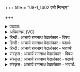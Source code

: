 +++
title = "09-1_1402 एतो न्विन्द्रम्"

+++
<details><summary>पदपाठः</summary>

आ꣢। इ꣣त। उ। नु꣢। इ꣡न्द्र꣢꣯म्। स्त꣡वा꣢꣯म। शु꣣द्ध꣢म्। शु꣣द्धे꣡न꣢। सा꣡म्ना꣢꣯। शु꣣द्धैः꣢। उ꣣क्थैः꣢। वा꣣वृ꣢ध्वाꣳस꣢म्। शु꣣द्धैः꣢। आ꣣शी꣡र्वा꣢न्। आ꣣। शी꣡र्वा꣢꣯न्। म꣣मत्तु। १४०२।
</details>

<details><summary>अधिमन्त्रम् (VC)</summary>

- इन्द्रः
- तिरश्चीराङ्गिरसः
- अनुष्टुप्
- गान्धारः
</details>

<details><summary>हिन्दी : आचार्य रामनाथ वेदालंकार - विषयः</summary>

प्रथम ऋचा की व्याख्या पूर्वार्चिक में ३५० क्रमाङ्क पर अध्यात्म विषय में की गयी थी। यहाँ परमेश्वर,आचार्य और राजा का विषय वर्णित करते हैं।
</details>

<details><summary>हिन्दी : आचार्य रामनाथ वेदालंकार - पदार्थः</summary>

पदार्थान्वयभाषाः -  हे साथियो! (एत उ)आओ, (नु)शीघ्र ही,तुम और हम मिलकर(शुद्धेन साम्ना)शुद्ध स्तोत्र से(शुद्धम्)शुद्ध(इन्द्रम्)परमात्मा,आचार्य वा राजा के(स्तवाम)गुणों का वर्णन करें।(शुद्धैः उक्थैः)शुद्ध स्तोत्रों वा वेदपाठों से(वावृध्वांसम्)वृद्धि को प्राप्त प्रत्येक स्तोता,शिष्य वा प्रजाजन को(अशीर्वान्)आशीर्वादों वा गोदुग्धों का अधिपति वह परमात्मा,आचार्य वा राजा(शुद्धैः)शुद्ध आशीर्वादों वा शुद्ध गोदुग्धों से(ममत्तु)आनन्दित करे ॥१॥
</details>

<details><summary>हिन्दी : आचार्य रामनाथ वेदालंकार - भावार्थः</summary>

भावार्थभाषाः -  स्तुति किये गये परमेश्वर,आचार्य और राजा स्तोताओं को आशीर्वाद देकर और दूध,घी आदि ऐश्वर्य देकर बढ़ाते हैं ॥१॥
</details>

<details><summary>संस्कृत : आचार्य रामनाथ वेदालंकार - विषयः</summary>

तत्र प्रथमा ऋक् पूर्वार्चिके ३५० क्रमाङ्केऽध्यात्मविषये व्याख्याता। अत्र परमेश्वरस्याचार्यस्य नृपतेश्च विषय उच्यते।
</details>

<details><summary>संस्कृत : आचार्य रामनाथ वेदालंकार - पदार्थः</summary>

पदार्थान्वयभाषाः -  हे सखायः! (एत उ)आगच्छत खलु, (नु)क्षिप्रम्,यूयं वयं च संभूय(शुद्धेन साम्ना)पवित्रेण स्तोत्रेण(शुद्धम्)पवित्रम्(इन्द्रम्)परमात्मानम् आचार्यं नृपतिं वा(स्तवाम)स्तुयाम।(शुद्धैः उक्थैः)पवित्रैः स्तोत्रैः वेदपाठैर्वा(वावृध्वांसम्)वृद्धं प्रत्येकं स्तोतारं शिष्यं प्रजाजनं वा(आशीर्वान्)आशिषां गोपयसां वा अधिपतिः स परमात्मा,आचार्यः,नृपतिर्वा(शुद्धैः)शुद्धैराशीर्वादैः शुद्धैः गोपयोभिर्वा(ममत्तु)आनन्दयतु ॥१॥
</details>

<details><summary>संस्कृत : आचार्य रामनाथ वेदालंकार - भावार्थः</summary>

भावार्थभाषाः -  स्तुताः परमेश्वर आचार्यो नृपतिश्च स्तोतॄनाशीर्वादप्रदानेन दुग्धघृताद्यैश्वर्यप्रदानेन च वर्धयन्ति ॥१॥
</details>